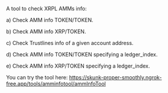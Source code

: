 A tool to check XRPL AMMs info:

a) Check AMM info TOKEN/TOKEN.

b) Check AMM info XRP/TOKEN.

c) Check Trustlines info of a given account address.

d) Check AMM info TOKEN/TOKEN specifying a ledger_index.

e) Check AMM info XRP/TOKEN specifying a ledger_index.

You can try the tool here: https://skunk-proper-smoothly.ngrok-free.app/tools/amminfotool/ammInfoTool
